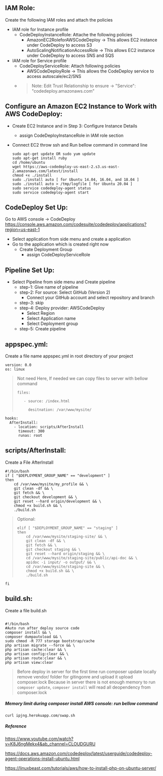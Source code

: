 IAM Role:
--------
Create the following IAM roles and attach the policies
- IAM role for Instance profile
    - CodeDeployInstanceRole: Attache the following policies
        - AmazonEC2RoleforAWSCodeDeploy
            -> This allows EC2 instance under CodeDeploy to access S3
        - AutoScalingNotificationAccessRole
            -> This allows EC2 instance under CodeDeploy to access SNS and SQS
- IAM role for Service profile
    - CodeDeployServiceRole: Attach following policies
        - AWSCodeDeployRole
            -> This allows the CodeDeploy service to access autoscale/ec2/SNS
    - > Note: Edit Trust Relationship to ensure ->
      > "Service": "codedeploy.amazonaws.com"


Configure an Amazon EC2 Instance to Work with AWS CodeDeploy:
-------------------------------------------------------------------
- Create EC2 Instance and in Step 3: Configure Instance Details
    - assign CodeDeployInstanceRole in IAM role section
    
- Connect EC2 throw ssh and Run bellow command in command line
    ```
    sudo apt-get update OR sudo yum update
    sudo apt-get install ruby
    cd /home/ubuntu
    wget https://aws-codedeploy-us-east-2.s3.us-east-2.amazonaws.com/latest/install
    chmod +x ./install
    sudo ./install auto [ for Ubuntu 14.04, 16.04, and 18.04 ]
    sudo ./install auto > /tmp/logfile [ for Ubuntu 20.04 ]
    sudo service codedeploy-agent status
    sudo service codedeploy-agent start
    
    ```
CodeDeploy Set Up:
-------------------
Go to AWS console -> CodeDeploy 
https://console.aws.amazon.com/codesuite/codedeploy/applications?region=us-east-1

- Select application from side menu and create a application
- Go to the application which is created right now
    - Create Deployment Group
        - assign CodeDeployServiceRole
 
 Pipeline Set Up:
 ------------------
 - Select Pipeline from side menu and Create pipeline
    - step-1: Give name of pipeline
    - step-2: For source: Select GitHub (Version 2)
        - Connect your GitHub account and select repository and branch
    - step-3: skip
    - step-4: Deploy provider: AWSCodeDeploy
        - Select Region
        - Select Application name
        - Select Deployment group
    - step-5: Create pipeline
    
appspec.yml:
-----------------
Create a file name appspec.yml in root directory of your project
```
version: 0.0
os: linux
```

> Not need Here, If needed we can copy files to server with bellow command
>
> ```
> files:
>
>    - source: /index.html
>
>      desitnation: /var/www/mysite/
> ```

```
hooks:
  AfterInstall:
    - location: scripts/AfterInstall
      timeout: 300
      runas: root
```
scripts/AfterInstall:
----------------------
Create a File AfterInstall

```
#!/bin/bash
if [ "$DEPLOYMENT_GROUP_NAME" == "development" ]
then
	cd /var/www/mysite/my_profile && \
    git clean -df && \
    git fetch && \
    git checkout development && \
    git reset --hard origin/development && \
    chmod +x build.sh && \
    ./build.sh
```
> Optional:
>
> ```
> elif [ "$DEPLOYMENT_GROUP_NAME" == "staging" ]
> then
>	  cd /var/www/mysite/staging-site/ && \
>     git clean -df && \
>     git fetch && \
>     git checkout staging && \
>     git reset --hard origin/staging && \
>     cd /var/www/mysite/staging-site/public/api-doc && \
>     apidoc -i input/ -o output/ && \
>     cd /var/www/mysite/staging-site && \
>     chmod +x build.sh && \
>     ./build.sh
> ```
```
fi
```
build.sh:
------------
Create a file build.sh
```

#!/bin/bash
#Auto run after deploy source code
composer install && \
composer dumpautoload && \
sudo chmod -R 777 storage bootstrap/cache
php artisan migrate --force && \
php artisan cache:clear && \
php artisan config:clear && \
php artisan route:clear && \
php artisan view:clear

```

> Before deploy in server for the first time
> run composer update locally
> remove vendor/ folder for gitingonre and upload it
> upload composer.lock
> Because in server there is not enough memory to run `composer update`, `composer install` will read all deopendency from composer.lock

##### Memory limit during composer install AWS console: run bellow command
    curl ipjng.herokuapp.com/swap.sh
    
##### Reference
https://www.youtube.com/watch?v=K8J6ngMekx4&ab_channel=CLOUDGURU

https://docs.aws.amazon.com/codedeploy/latest/userguide/codedeploy-agent-operations-install-ubuntu.html

https://linuxbeast.com/tutorials/aws/how-to-install-php-on-ubuntu-server/
